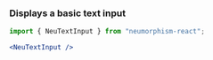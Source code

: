 ### Displays a basic text input ###

```jsx { "props": { "style": { "backgroundColor": "#929292", "textAlign": "center" } } }
import { NeuTextInput } from "neumorphism-react";

<NeuTextInput />
```